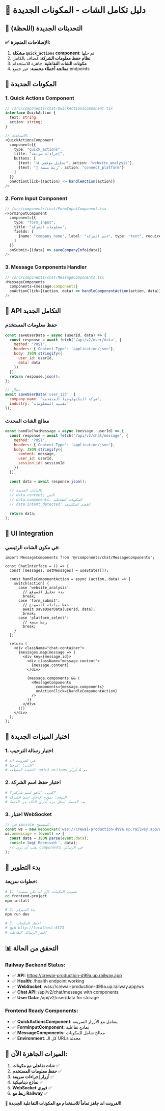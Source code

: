 # 💬 دليل تكامل الشات - المكونات الجديدة

## 🎯 التحديثات الجديدة (اللحظة)

### ✅ الإصلاحات المنجزة:
1. **مشكلة `quick_actions` component**: تم حلها
2. **نظام حفظ معلومات الشركة**: مُضاف بالكامل  
3. **مكونات الشات التفاعلية**: جاهزة للاستخدام
4. **معالجة أخطاء محسنة**: عبر جميع endpoints

## 🧩 المكونات الجديدة

### 1. Quick Actions Component
```typescript
// /src/components/chat/QuickActionsComponent.tsx
interface QuickAction {
  text: string;
  action: string;
}

// الاستخدام:
<QuickActionsComponent
  component={{
    type: "quick_actions",
    title: "إجراءات سريعة",
    buttons: [
      {text: "📊 تحليل موقعي", action: "website_analysis"},
      {text: "🔗 ربط منصة", action: "connect_platform"}
    ]
  }}
  onActionClick={(action) => handleAction(action)}
/>
```

### 2. Form Input Component  
```typescript
// /src/components/chat/FormInputComponent.tsx
<FormInputComponent
  component={{
    type: "form_input",
    title: "معلومات الشركة",
    fields: [
      {name: "company_name", label: "اسم الشركة", type: "text", required: true}
    ]
  }}
  onSubmit={(data) => saveCompanyInfo(data)}
/>
```

### 3. Message Components Handler
```typescript
// /src/components/chat/MessageComponents.tsx
<MessageComponents
  components={message.components}
  onActionClick={(action, data) => handleComponentAction(action, data)}
/>
```

## 🔄 API التكامل الجديد

### حفظ معلومات المستخدم
```javascript
const saveUserData = async (userId, data) => {
  const response = await fetch('/api/v2/user/data', {
    method: 'POST',
    headers: {'Content-Type': 'application/json'},
    body: JSON.stringify({
      user_id: userId,
      data: data
    })
  });
  return response.json();
};

// مثال:
await saveUserData('user_123', {
  company_name: 'شركة التكنولوجيا المتقدمة',
  industry: 'تقنية المعلومات'
});
```

### معالج الشات المحدث
```javascript
const handleChatMessage = async (message, userId) => {
  const response = await fetch('/api/v2/chat/message', {
    method: 'POST',
    headers: {'Content-Type': 'application/json'},
    body: JSON.stringify({
      content: message,
      user_id: userId,
      session_id: sessionId
    })
  });
  
  const data = await response.json();
  
  // البيانات الجديدة:
  // data.content: النص
  // data.components: المكونات التفاعلية
  // data.intent_detected: القصد المكتشف
  
  return data;
};
```

## 🎨 UI Integration

### في مكون الشات الرئيسي:
```tsx
import MessageComponents from '@/components/chat/MessageComponents';

const ChatInterface = () => {
  const [messages, setMessages] = useState([]);
  
  const handleComponentAction = async (action, data) => {
    switch(action) {
      case 'website_analysis':
        // بدء تحليل الموقع
        break;
      case 'form_submit':
        // حفظ بيانات النموذج
        await saveUserData(userId, data);
        break;
      case 'platform_select':
        // ربط منصة
        break;
    }
  };

  return (
    <div className="chat-container">
      {messages.map(message => (
        <div key={message.id}>
          <div className="message-content">
            {message.content}
          </div>
          
          {message.components && (
            <MessageComponents
              components={message.components}
              onActionClick={handleComponentAction}
            />
          )}
        </div>
      ))}
    </div>
  );
};
```

## 🧪 اختبار الميزات الجديدة

### 1. اختبار رسالة الترحيب
```bash
# في الفرونت اند:
# اكتب: "مرحبا"
# النتيجة المتوقعة: quick_actions مع 4 أزرار
```

### 2. اختبار حفظ اسم الشركة
```bash
# اكتب: "ماهو اسم شركتي؟"
# النتيجة: نموذج لإدخال اسم الشركة
# بعد الحفظ، اسأل مرة أخرى للتأكد من الحفظ
```

### 3. اختبار WebSocket
```javascript
// في console المتصفح:
const ws = new WebSocket('wss://crewai-production-d99a.up.railway.app/ws/test-user');
ws.onmessage = (event) => {
  const data = JSON.parse(event.data);
  console.log('Received:', data);
  // يجب أن ترى components في الرسائل
};
```

## 🚀 بدء التطوير

### خطوات سريعة:
```bash
# 1. تنصيب المكتبات (إن لم تكن منصبة)
cd frontend-project
npm install

# 2. بدء السيرفر
npm run dev

# 3. اختبار المكونات
# افتح http://localhost:5173
# اختبر الرسائل التفاعلية
```

## 📊 التحقق من الحالة

### Railway Backend Status:
- ✅ **API**: https://crewai-production-d99a.up.railway.app
- ✅ **Health**: /health endpoint working  
- ✅ **WebSocket**: wss://crewai-production-d99a.up.railway.app/ws
- ✅ **Chat API**: /api/v2/chat/message with components
- ✅ **User Data**: /api/v2/user/data for storage

### Frontend Ready Components:
- ✅ **QuickActionsComponent**: يتعامل مع الأزرار السريعة
- ✅ **FormInputComponent**: نماذج تفاعلية  
- ✅ **MessageComponents**: معالج شامل للمكونات
- ✅ **Environment**: كل الـ URLs محدثة

## 🎯 الميزات الجاهزة الآن:

1. **شات تفاعلي مع مكونات** ✅
2. **حفظ معلومات المستخدم** ✅  
3. **أزرار إجراءات سريعة** ✅
4. **نماذج ديناميكية** ✅
5. **WebSocket فوري** ✅
6. **ربط مع Railway** ✅

**🎉 الفرونت اند جاهز تماماً للاستخدام مع المكونات التفاعلية الجديدة!**
